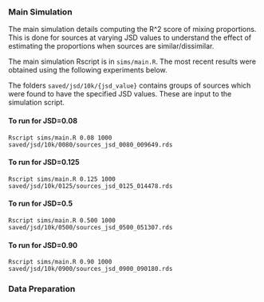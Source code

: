

### Main Simulation

The main simulation details computing the R^2 score of mixing proportions.
This is done for sources at varying JSD values to understand the effect of
estimating the proportions when sources are similar/dissimilar.

The main simulation Rscript is in `sims/main.R`.
The most recent results were obtained using the following experiments below.

The folders `saved/jsd/10k/{jsd_value}` contains groups of sources which were
found to have the specified JSD values. These are input to the simulation script.

#### To run for JSD=0.08

```
Rscript sims/main.R 0.08 1000 saved/jsd/10k/0080/sources_jsd_0080_009649.rds
```

#### To run for JSD=0.125

```
Rscript sims/main.R 0.125 1000 saved/jsd/10k/0125/sources_jsd_0125_014478.rds
```

#### To run for JSD=0.5

```
Rscript sims/main.R 0.500 1000 saved/jsd/10k/0500/sources_jsd_0500_051307.rds
```

#### To run for JSD=0.90

```
Rscript sims/main.R 0.90 1000 saved/jsd/10k/0900/sources_jsd_0900_090180.rds
```

### Data Preparation


